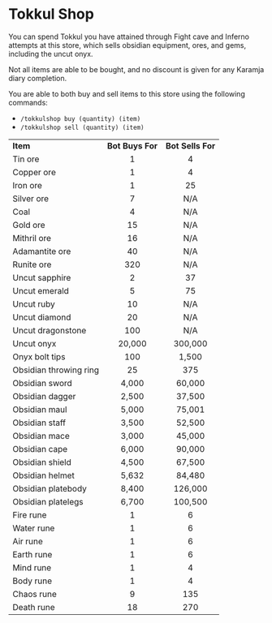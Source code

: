 # Tokkul Shop

You can spend Tokkul you have attained through Fight cave and Inferno attempts at this store, which sells obsidian equipment, ores, and gems, including the uncut onyx.

Not all items are able to be bought, and no discount is given for any Karamja diary completion.

You are able to both buy and sell items to this store using the following commands:

* `/tokkulshop buy (quantity) (item)`
* `/tokkulshop sell (quantity) (item)`

|                        |                  |                   |
| ---------------------- | :--------------: | :---------------: |
| **Item**               | **Bot Buys For** | **Bot Sells For** |
| Tin ore                |         1        |         4         |
| Copper ore             |         1        |         4         |
| Iron ore               |         1        |         25        |
| Silver ore             |         7        |        N/A        |
| Coal                   |         4        |        N/A        |
| Gold ore               |        15        |        N/A        |
| Mithril ore            |        16        |        N/A        |
| Adamantite ore         |        40        |        N/A        |
| Runite ore             |        320       |        N/A        |
| Uncut sapphire         |         2        |         37        |
| Uncut emerald          |         5        |         75        |
| Uncut ruby             |        10        |        N/A        |
| Uncut diamond          |        20        |        N/A        |
| Uncut dragonstone      |        100       |        N/A        |
| Uncut onyx             |      20,000      |      300,000      |
| Onyx bolt tips         |        100       |       1,500       |
| Obsidian throwing ring |        25        |        375        |
| Obsidian sword         |       4,000      |       60,000      |
| Obsidian dagger        |       2,500      |       37,500      |
| Obsidian maul          |       5,000      |       75,001      |
| Obsidian staff         |       3,500      |       52,500      |
| Obsidian mace          |       3,000      |       45,000      |
| Obsidian cape          |       6,000      |       90,000      |
| Obsidian shield        |       4,500      |       67,500      |
| Obsidian helmet        |       5,632      |       84,480      |
| Obsidian platebody     |       8,400      |      126,000      |
| Obsidian platelegs     |       6,700      |      100,500      |
| Fire rune              |         1        |         6         |
| Water rune             |         1        |         6         |
| Air rune               |         1        |         6         |
| Earth rune             |         1        |         6         |
| Mind rune              |         1        |         4         |
| Body rune              |         1        |         4         |
| Chaos rune             |         9        |        135        |
| Death rune             |        18        |        270        |
